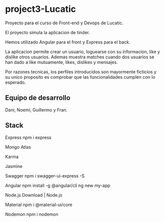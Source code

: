 # project3-Lucatic

Proyecto para el curso de Front-end y Devops de Lucatic.

El proyecto simula la aplicacion de tinder.

Hemos utilizado Angular para el front y Express para el back.

La aplicacion permite crear un usuario, loguearse con su informacion, like y dislike otros usuarios. Ademas muestra matches cuando dos usuarios se han dado a like mutuamente, likes, dislikes y mensajes.

Por razones tecnicas, los perfiles introducidos son mayormente ficticios y su unico proposito es comprobar que las funcionalidades cumplen con lo esperado.

## Equipo de desarrollo

Dani, Noemi, Guillermo y Fran.

## Stack

Express npm i express

Mongo Atlas

Karma

Jasmine

Swagger npm i swagger-ui-express -S

Angular npm install -g @angular/cli ng new my-app

Node.js Download | Node.js

Material npm i @material-ui/core

Nodemon npm i nodemon
